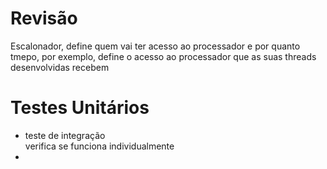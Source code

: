 # Revisão  

Escalonador, define quem vai ter acesso ao processador e por quanto tmepo, por exemplo, define o acesso ao processador que as suas threads desenvolvidas recebem

# Testes Unitários  

- teste de integração  
verifica se funciona individualmente
- 